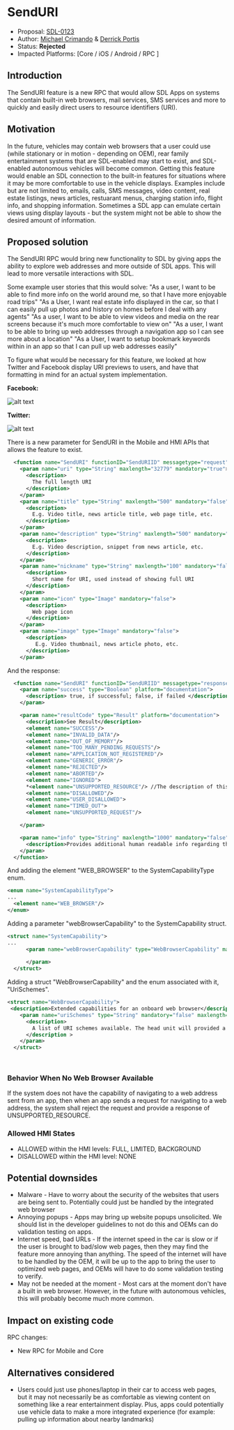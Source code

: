 # SendURI

* Proposal: [SDL-0123](0123-SendURI.md)
* Author: [Michael Crimando](https://github.com/MichaelCrimando) & [Derrick Portis](https://github.com/dportis)
* Status: **Rejected**
* Impacted Platforms: [Core / iOS / Android / RPC ]

## Introduction

The SendURI feature is a new RPC that would allow SDL Apps on systems that contain built-in web browsers, mail services, SMS services and more to quickly and easily direct users to resource identifiers (URI).

## Motivation

In the future, vehicles may contain web browsers that a user could use (while stationary or in motion - depending on OEM), rear family entertainment systems that are SDL-enabled may start to exist, and SDL-enabled autonomous vehicles will become common. Getting this feature would enable an SDL connection to the built-in features for situations where it may be more comfortable to use in the vehicle displays. Examples include but are not limited to, emails, calls, SMS messages, video content, real estate listings, news articles, restuarant menus, charging station info, flight info, and shopping information. Sometimes a SDL app can emulate certain views using display layouts - but the system might not be able to show the desired amount of information.

## Proposed solution

The SendURI RPC would bring new functionality to SDL by giving apps the ability to explore web addresses and more outside of SDL apps. This will lead to more versatile interactions with SDL.  

Some example user stories that this would solve:
"As a user, I want to be able to find more info on the world around me, so that I have more enjoyable road trips"
"As a User, I want real estate info displayed in the car, so that I can easily pull up photos and history on homes before I deal with any agents"
"As a user, I want to be able to view videos and media on the rear screens because it's much more comfortable to view on"
"As a user, I want to be able to bring up web addresses through a navigation app so I can see more about a location"
"As a User, I want to setup bookmark keywords within in an app so that I can pull up web addresses easily"

To figure what would be necessary for this feature, we looked at how Twitter and Facebook display URI previews to users, and have that formatting in mind for an actual system implementation.

**Facebook:**

![alt text](https://github.com/dportis/sdl_evolution/blob/Feature/SendURI/assets/proposals/0123-SendURI/FacebookArticleShare2.jpg "Facebook Article Sharing")


**Twitter:**

![alt text](https://github.com/dportis/sdl_evolution/blob/Feature/SendURI/assets/proposals/0123-SendURI/TwitterArticleShare2.jpg "Twitter Article Sharing")

There is a new parameter for SendURI in the Mobile and HMI APIs that allows the feature to exist.

```xml
  <function name="SendURI" functionID="SendURIID" messagetype="request">
    <param name="uri" type="String" maxlength="32779" mandatory="true">
      <description>
        The full length URI 
      </description>
    </param>
    <param name="title" type="String" maxlength="500" mandatory="false">
      <description>
        E.g. Video title, news article title, web page title, etc.
      </description>
    </param>
    <param name="description" type="String" maxlength="500" mandatory="false">
      <description>
        E.g. Video description, snippet from news article, etc.
      </description>
    </param>
    <param name="nickname" type="String" maxlength="100" mandatory="false">
      <description>
        Short name for URI, used instead of showing full URI
      </description>
    </param>
    <param name="icon" type="Image" mandatory="false">
      <description>
        Web page icon
      </description>
    </param>
    <param name="image" type="Image" mandatory="false">
      <description>
         E.g. Video thumbnail, news article photo, etc.
      </description>
    </param>

```
And the response:
```xml
  <function name="SendURI" functionID="SendURIID" messagetype="response" >
    <param name="success" type="Boolean" platform="documentation">
      <description> true, if successful; false, if failed </description>
    </param>

    <param name="resultCode" type="Result" platform="documentation">
      <description>See Result</description>
      <element name="SUCCESS"/>
      <element name="INVALID_DATA"/>
      <element name="OUT_OF_MEMORY"/>
      <element name="TOO_MANY_PENDING_REQUESTS"/>
      <element name="APPLICATION_NOT_REGISTERED"/>
      <element name="GENERIC_ERROR"/>
      <element name="REJECTED"/>
      <element name="ABORTED"/>
      <element name="IGNORED">
      *<element name="UNSUPPORTED_RESOURCE"/> //The description of this just mentions softbuttons but send location uses this - should we include?*
      <element name="DISALLOWED"/>
      <element name="USER_DISALLOWED">
      <element name="TIMED_OUT">
      <element name="UNSUPPORTED_REQUEST"/>

    </param>

    <param name="info" type="String" maxlength="1000" mandatory="false" platform="documentation">
      <description>Provides additional human readable info regarding the result.</description>
    </param>     
  </function>
```
And adding the element "WEB_BROWSER" to the SystemCapabilityType enum.
```xml
<enum name="SystemCapabilityType">
...
  <element name="WEB_BROWSER"/>
</enum> 

```

Adding a parameter "webBrowserCapability" to the SystemCapability struct.

```xml
<struct name="SystemCapability">
...
      <param name="webBrowserCapability" type="WebBrowserCapability" mandatory="false">
      
      </param>
  </struct>
```

Adding a struct "WebBrowserCapability" and the enum associated with it, "UriSchemes".

```xml
<struct name="WebBrowserCapability">
 <description>Extended capabilities for an onboard web browser</description>
    <param name="uriSchemes" type="String" mandatory="false" maxlength="500" minsize="0" maxsize="200" array="true">
      <description>
        A list of URI schemes available. The head unit will provided a list of URI schemes available. Examples: mailto, http, chome, bitcoin, spotify.
      </description >
    </param>
  </struct>

 
```

### Behavior When No Web Browser Available
If the system does not have the capability of navigating to a web address sent from an app, then when an app sends a request for navigating to a web address, the system shall reject the request and provide a response of UNSUPPORTED_RESOURCE.

### Allowed HMI States
- ALLOWED within the HMI levels: FULL, LIMITED, BACKGROUND
- DISALLOWED within the HMI level: NONE

## Potential downsides

* Malware - Have to worry about the security of the websites that users are being sent to. Potentially could just be handled by the integrated web browser
* Annoying popups - Apps may bring up website popups unsolicited. We should list in the developer guidelines to not do this and OEMs can do validation testing on apps.
* Internet speed, bad URLs - If the internet speed in the car is slow or if the user is brought to bad/slow web pages, then they may find the feature more annoying than anything.  The speed of the internet will have to be handled by the OEM, it will be up to the app to bring the user to optimized web pages, and OEMs will have to do some validation testing to verify.  
* May not be needed at the moment - Most cars at the moment don't have a built in web browser. However, in the future with autonomous vehicles, this will probably become much more common.

## Impact on existing code

RPC changes:

* New RPC for Mobile and Core

## Alternatives considered

* Users could just use phones/laptop in their car to access web pages, but it may not necessarily be as comfortable as viewing content on something like a rear entertainment display. Plus, apps could potentially use vehicle data to make a more integrated experience (for example: pulling up information about nearby landmarks)

